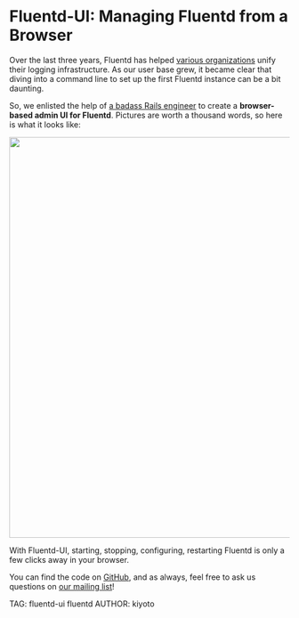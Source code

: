 # Fluentd-UI: Managing Fluentd from a Browser

Over the last three years, Fluentd has helped [various organizations](/testimonials) unify their logging infrastructure. As our user base grew, it became clear that diving into a command line to set up the first Fluentd instance can be a bit daunting.

So, we enlisted the help of [a badass Rails engineer](https://github.com/uu59) to create a **browser-based admin UI for Fluentd**. Pictures are worth a thousand words, so here is what it looks like:

<img src="/images/blog/fluentd-ui.gif" width="720px"/>

With Fluentd-UI, starting, stopping, configuring, restarting Fluentd is only a few clicks away in your browser.

You can find the code on [GitHub](https://github.com/fluent/fluentd-ui), and as always, feel free to ask us questions on [our mailing list](https://groups.google.com/forum/#!forum/fluentd)!

TAG: fluentd-ui fluentd
AUTHOR: kiyoto